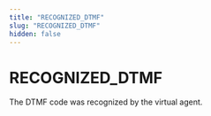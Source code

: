 ```yaml
---
title: "RECOGNIZED_DTMF"
slug: "RECOGNIZED_DTMF"
hidden: false
---
```


# RECOGNIZED_DTMF

The DTMF code was recognized by the virtual agent.
